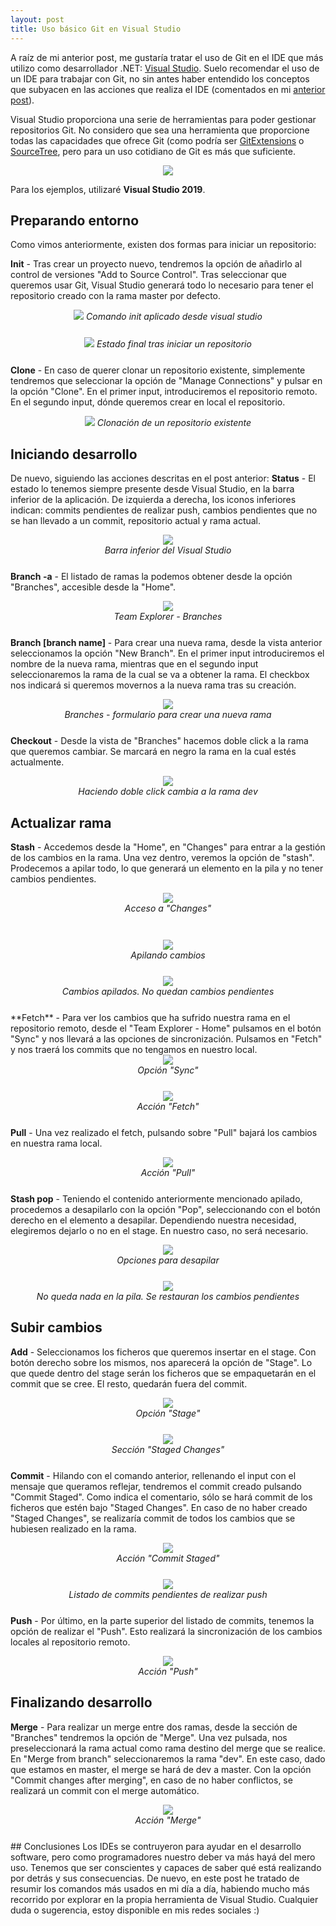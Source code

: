 ```yaml
---
layout: post
title: Uso básico Git en Visual Studio
---
```


A raíz de mi anterior post, me gustaría tratar el uso de Git en el IDE que más utilizo como desarrollador .NET: <a href="https://visualstudio.microsoft.com/es/" target="_blank">Visual Studio</a>. Suelo recomendar el uso de un IDE para trabajar con Git, no sin antes haber entendido los conceptos que subyacen en las acciones que realiza el IDE (comentados en mi <a href="https://dielop101.github.io/CheatSheet-Git-Basic/" target="_blank">anterior post</a>).

Visual Studio proporciona una serie de herramientas para poder gestionar repositorios Git. No considero que sea una herramienta que proporcione todas las capacidades que ofrece Git (como podría ser <a href="https://gitextensions.github.io/" target="_blank">GitExtensions</a> o <a href="https://www.sourcetreeapp.com/" target="_blank">SourceTree</a>, pero para un uso cotidiano de Git es más que suficiente.

<div align="center">
  <img src="/images/git-vs.png"/>
</div>

Para los ejemplos, utilizaré <b>Visual Studio 2019</b>.

## Preparando entorno
Como vimos anteriormente, existen dos formas para iniciar un repositorio:

**Init** - Tras crear un proyecto nuevo, tendremos la opción de añadirlo al control de versiones "Add to Source Control". Tras seleccionar que queremos usar Git, Visual Studio generará todo lo necesario para tener el repositorio creado con la rama master por defecto.
<div align="center" style="margin-bottom: 25px;">
  <img src="/images/GitVisualStudio/init-01.PNG"/>
  <i>Comando init aplicado desde visual studio</i>
</div>
<div align="center" style="margin-bottom: 25px;">
  <img src="/images/GitVisualStudio/init-02.PNG"/>
  <i>Estado final tras iniciar un repositorio</i>
</div>

**Clone** - En caso de querer clonar un repositorio existente, simplemente tendremos que seleccionar la opción de "Manage Connections" y pulsar en la opción "Clone". En el primer input, introduciremos el repositorio remoto. En el segundo input, dónde queremos crear en local el repositorio.
<div align="center" style="margin-bottom: 25px;">
  <img src="/images/GitVisualStudio/clone-01.PNG"/>
  <i>Clonación de un repositorio existente</i>
</div>

## Iniciando desarrollo
De nuevo, siguiendo las acciones descritas en el post anterior:
**Status** - El estado lo tenemos siempre presente desde Visual Studio, en la barra inferior de la aplicación. De izquierda a derecha, los iconos inferiores indican: commits pendientes de realizar push, cambios pendientes que no se han llevado a un commit, repositorio actual y rama actual.
<div align="center" style="margin-bottom: 25px;">
  <img src="/images/GitVisualStudio/status-01.PNG"/>
  <div><i>Barra inferior del Visual Studio</i></div>
</div>

**Branch -a** - El listado de ramas la podemos obtener desde la opción "Branches", accesible desde la "Home".
<div align="center" style="margin-bottom: 25px;">
  <img src="/images/GitVisualStudio/branch-01.PNG"/>
  <div><i>Team Explorer - Branches</i></div>
</div>

**Branch [branch name]** - Para crear una nueva rama, desde la vista anterior seleccionamos la opción "New Branch". En el primer input introduciremos el nombre de la nueva rama, mientras que en el segundo input seleccionaremos la rama de la cual se va a obtener la rama. El checkbox nos indicará si queremos movernos a la nueva rama tras su creación.
<div align="center" style="margin-bottom: 25px;">
  <img src="/images/GitVisualStudio/branch-02.PNG"/>
  <div><i>Branches - formulario para crear una nueva rama</i></div>
</div>

**Checkout** - Desde la vista de "Branches" hacemos doble click a la rama que queremos cambiar. Se marcará en negro la rama en la cual estés actualmente.
<div align="center" style="margin-bottom: 25px;">
  <img src="/images/GitVisualStudio/Checkout-01.PNG"/>
  <div><i>Haciendo doble click cambia a la rama dev </i></div>
</div>

## Actualizar rama
**Stash** - Accedemos desde la "Home", en "Changes" para entrar a la gestión de los cambios en la rama. Una vez dentro, veremos la opción de "stash". Prodecemos a apilar todo, lo que generará un elemento en la pila y no tener cambios pendientes.
<div align="center" style="margin-bottom: 25px;">
  <img src="/images/GitVisualStudio/stash-01.PNG"/>
  <div><i>Acceso a "Changes"</i></div>
</div>
<br>
<div align="center" style="margin-bottom: 25px;">
  <img src="/images/GitVisualStudio/stash-02.PNG"/>
  <div><i>Apilando cambios</i></div>
</div>
<div align="center" style="margin-bottom: 25px;">
  <img src="/images/GitVisualStudio/stash-03.PNG"/>
  <div><i>Cambios apilados. No quedan cambios pendientes</i></div>
</div>
**Fetch** - Para ver los cambios que ha sufrido nuestra rama en el repositorio remoto, desde el "Team Explorer - Home" pulsamos en el botón "Sync" y nos llevará a las opciones de sincronización. Pulsamos en "Fetch" y nos traerá los commits que no tengamos en nuestro local.
<div align="center" style="margin-bottom: 25px;">
  <img src="/images/GitVisualStudio/fetch-01.PNG"/>
  <div><i>Opción "Sync"</i></div>
</div>
<div align="center" style="margin-bottom: 25px;">
  <img src="/images/GitVisualStudio/fetch-02.PNG"/>
  <div><i>Acción "Fetch"</i></div>
</div>

**Pull** - Una vez realizado el fetch, pulsando sobre "Pull" bajará los cambios en nuestra rama local.
<div align="center" style="margin-bottom: 25px;">
  <img src="/images/GitVisualStudio/pull-01.PNG"/>
  <div><i>Acción "Pull"</i></div>
</div>


**Stash pop** - Teniendo el contenido anteriormente mencionado apilado, procedemos a desapilarlo con la opción "Pop", seleccionando con el botón derecho en el elemento a desapilar. Dependiendo nuestra necesidad, elegiremos dejarlo o no en el stage. En nuestro caso, no será necesario.
<div align="center" style="margin-bottom: 25px;">
  <img src="/images/GitVisualStudio/stash-04.PNG"/>
  <div><i>Opciones para desapilar</i></div>
</div>
<div align="center" style="margin-bottom: 25px;">
  <img src="/images/GitVisualStudio/stash-05.PNG"/>
  <div><i>No queda nada en la pila. Se restauran los cambios pendientes</i></div>
</div>

## Subir cambios
**Add** - Seleccionamos los ficheros que queremos insertar en el stage. Con botón derecho sobre los mismos, nos aparecerá la opción de "Stage". Lo que quede dentro del stage serán los ficheros que se empaquetarán en el commit que se cree. El resto, quedarán fuera del commit.
<div align="center" style="margin-bottom: 25px;">
  <img src="/images/GitVisualStudio/add-01.PNG"/>
  <div><i>Opción "Stage"</i></div>
</div>
<div align="center" style="margin-bottom: 25px;">
  <img src="/images/GitVisualStudio/add-02.PNG"/>
  <div><i>Sección "Staged Changes"</i></div>
</div>

**Commit** - Hilando con el comando anterior, rellenando el input con el mensaje que queramos reflejar, tendremos el commit creado pulsando "Commit Staged". Como indica el comentario, sólo se hará commit de los ficheros que estén bajo "Staged Changes". En caso de no haber creado "Staged Changes", se realizaría commit de todos los cambios que se hubiesen realizado en la rama.
<div align="center" style="margin-bottom: 25px;">
  <img src="/images/GitVisualStudio/commit-01.PNG"/>
  <div><i>Acción "Commit Staged"</i></div>
</div>
<div align="center" style="margin-bottom: 25px;">
  <img src="/images/GitVisualStudio/commit-02.PNG"/>
  <div><i>Listado de commits pendientes de realizar push</i></div>
</div>

**Push** - Por último, en la parte superior del listado de commits, tenemos la opción de realizar el "Push". Esto realizará la sincronización de los cambios locales al repositorio remoto.
<div align="center" style="margin-bottom: 25px;">
  <img src="/images/GitVisualStudio/push-01.PNG"/>
  <div><i>Acción "Push"</i></div>
</div>


## Finalizando desarrollo
**Merge** - Para realizar un merge entre dos ramas, desde la sección de "Branches" tendremos la opción de "Merge". Una vez pulsada, nos preseleccionará la rama actual como rama destino del merge que se realice. En "Merge from branch" seleccionaremos la rama "dev". En este caso, dado que estamos en master, el merge se hará de dev a master. Con la opción "Commit changes after merging", en caso de no haber conflictos, se realizará un commit con el merge automático.
<div align="center" style="margin-bottom: 25px;">
  <img src="/images/GitVisualStudio/merge-01.PNG"/>
  <div><i>Acción "Merge"</i></div>
</div>
## Conclusiones
Los IDEs se contruyeron para ayudar en el desarrollo software, pero como programadores nuestro deber va más hayá del mero uso. Tenemos que ser conscientes y capaces de saber qué está realizando por detrás y sus consecuencias. De nuevo, en este post he tratado de resumir los comandos más usados en mi día a día, habiendo mucho más recorrido por explorar en la  propia herramienta de Visual Studio. Cualquier duda o sugerencia, estoy disponible en mis redes sociales :)